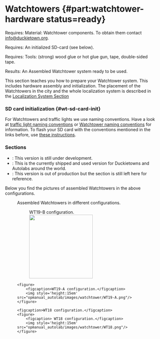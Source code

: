 # Watchtowers {#part:watchtower-hardware status=ready}

<div class='requirements' markdown="1">

Requires: Material: Watchtower components. To obtain them contact info@duckietown.org.

Requires: An initialized SD-card (see  below).

Requires: Tools: (strong) wood glue or hot glue gun, tape, double-sided tape.

Results: An Assembled Watchtower system ready to be used.
</div>

This section teaches you how to prepare your Watchtower system. This includes hardware assembly and initialization. The placement of the Watchtowers in the city and the whole localization system is described in the [Localization System Section](#part:autolab-localization)


### SD card initialization {#wt-sd-card-init}
For Watchtowers and traffic lights we use naming conventions. Have a look at [traffic light naming conventions](+opmanual_duckietown#dt-ops-tl-prep) or [Watchtower naming conventions](#watchtower-initialization) for information.
To flash your SD card with the conventions mentioned in the links before, use [these instructions](+opmanual_duckiebot#setup-duckiebot).


### Sections


* [](#watchtower-hardware-assembly-WT19-B): This version is still under development.
* [](#watchtower-hardware-assembly-WT19-A): This is the currently shipped and used version for Duckietowns and Autolabs around the world.
* [](#watchtower-hardware-assembly-WT18): This version is out of production but the section is still left here for reference.  


Below you find the pictures of assembled Watchtowers in the above configurations.
<!--
<div figure-id="fig:WT19-B_introduction">
<img src="opmanual_autolab/images/watchtower/WT19-B.png" style="width: 25%"/>
<figcaption>
Assembled Watchtower in WT19-B configuration.
</figcaption>
</div>

<div figure-id="fig:WT19-A_introduction">
<img src="opmanual_autolab/images/watchtower/WT19-A.png" style="width: 25%"/>
<figcaption>
Assembled Watchtower in WT19-A configuration.
</figcaption>
</div>

<div figure-id="fig:WT19-B_introduction">
<img src="opmanual_autolab/images/watchtower/WT19-B.png" style="width: 25%"/>
<figcaption>
Assembled Watchtower in WT19-B configuration.
</figcaption>
</div>
-->

<figure class="flow-subfigures">  
    <figcaption>Assembled Watchtowers in different configurations.</figcaption>
    <figure>
        <figcaption>WT19-B configuration.</figcaption>
        <img style='height:15em' src="opmanual_autolab/images/watchtower/WT19-B.png"/>
    </figure>

    <figure>  
        <figcaption>WT19-A configuration.</figcaption>
        <img style='height:15em' src="opmanual_autolab/images/watchtower/WT19-A.png"/>
    </figure>

    <figcaption>WT18 configuration.</figcaption>
    <figure>
        <figcaption> WT18 configuration.</figcaption>
        <img style='height:15em' src="opmanual_autolab/images/watchtower/WT18.png"/>
    </figure>
</figure>
